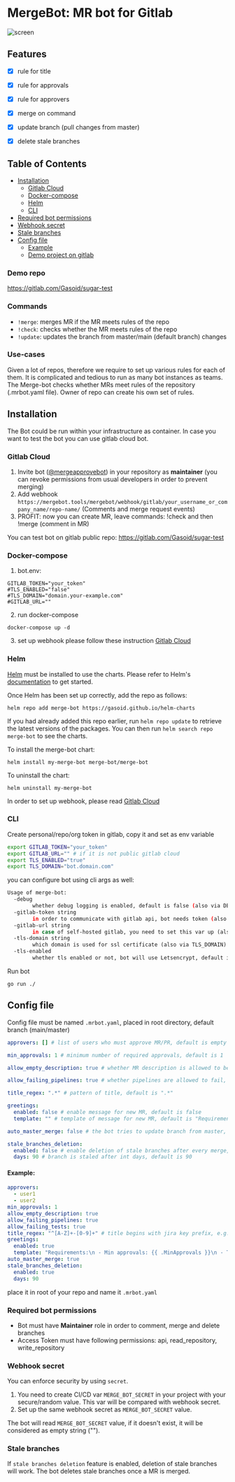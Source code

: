 # MergeBot: MR bot for Gitlab

![screen](screen.webp)

## Features
- [x] rule for title
- [x] rule for approvals
- [x] rule for approvers
- [x] merge on command
- [x] update branch (pull changes from master)
- [x] delete stale branches


## Table of Contents

- [Installation](#installation)
  - [Gitlab Cloud](#gitlab-cloud)
  - [Docker-compose](#Docker-compose)
  - [Helm](#helm)
  - [CLI](#cli)
- [Required bot permissions](#required-bot-permissions)
- [Webhook secret](#webhook-secret)
- [Stale branches](#stale-branches)
- [Config file](#config-file)
  - [Example](#example)
  - [Demo project on gitlab](https://gitlab.com/Gasoid/sugar-test)


### Demo repo

https://gitlab.com/Gasoid/sugar-test

### Commands
- `!merge`: merges MR if the MR meets rules of the repo
- `!check`: checks whether the MR meets rules of the repo
- `!update`: updates the branch from master/main (default branch) changes

### Use-cases
Given a lot of repos,  therefore we require to set up various rules for each of them. It is complicated and tedious to run as many bot instances as teams.
The Merge-bot checks whether MRs meet rules of the repository (.mrbot.yaml file). Owner of repo can create his own set of rules.

## Installation
The Bot could be run within your infrastructure as container.
In case you want to test the bot you can use gitlab cloud bot.


### Gitlab Cloud
1. Invite bot ([@mergeapprovebot](https://gitlab.com/mergeapprovebot)) in your repository as **maintainer** (you can revoke permissions from usual developers in order to prevent merging)
2. Add webhook `https://mergebot.tools/mergebot/webhook/gitlab/your_username_or_company_name/repo-name/` (Comments and merge request events)
3. PROFIT: now you can create MR, leave commands: !check and then !merge (comment in MR)

You can test bot on gitlab public repo: https://gitlab.com/Gasoid/sugar-test

### Docker-compose

1. bot.env:
```
GITLAB_TOKEN="your_token"
#TLS_ENABLED="false"
#TLS_DOMAIN="domain.your-example.com"
#GITLAB_URL=""
```

2. run docker-compose
```
docker-compose up -d
```

3. set up webhook please follow these instruction [Gitlab Cloud](#gitlab-cloud)

### Helm

[Helm](https://helm.sh) must be installed to use the charts.  Please refer to
Helm's [documentation](https://helm.sh/docs) to get started.

Once Helm has been set up correctly, add the repo as follows:

    helm repo add merge-bot https://gasoid.github.io/helm-charts

If you had already added this repo earlier, run `helm repo update` to retrieve
the latest versions of the packages.  You can then run `helm search repo merge-bot` to see the charts.

To install the merge-bot chart:

    helm install my-merge-bot merge-bot/merge-bot

To uninstall the chart:

    helm uninstall my-merge-bot

In order to set up webhook, please read [Gitlab Cloud](#gitlab-cloud)

### CLI

Create personal/repo/org token in gitlab, copy it and set as env variable
```bash
export GITLAB_TOKEN="your_token"
export GITLAB_URL="" # if it is not public gitlab cloud
export TLS_ENABLED="true"
export TLS_DOMAIN="bot.domain.com"
```

you can configure bot using cli args as well:
```bash
Usage of merge-bot:
  -debug
    	whether debug logging is enabled, default is false (also via DEBUG)
  -gitlab-token string
    	in order to communicate with gitlab api, bot needs token (also via GITLAB_TOKEN)
  -gitlab-url string
    	in case of self-hosted gitlab, you need to set this var up (also via GITLAB_URL)
  -tls-domain string
    	which domain is used for ssl certificate (also via TLS_DOMAIN)
  -tls-enabled
    	whether tls enabled or not, bot will use Letsencrypt, default is false (also via TLS_ENABLED)
```

Run bot
```
go run ./
```


## Config file

Config file must be named `.mrbot.yaml`, placed in root directory, default branch (main/master)

```yaml
approvers: [] # list of users who must approve MR/PR, default is empty ([])

min_approvals: 1 # minimum number of required approvals, default is 1

allow_empty_description: true # whether MR description is allowed to be empty or not, default is true

allow_failing_pipelines: true # whether pipelines are allowed to fail, default is true

title_regex: ".*" # pattern of title, default is ".*"

greetings:
  enabled: false # enable message for new MR, default is false
  template: "" # template of message for new MR, default is "Requirements:\n - Min approvals: {{ .MinApprovals }}\n - Title regex: {{ .TitleRegex }}\n\nOnce you've done, send **!merge** command and i will merge it!"

auto_master_merge: false # the bot tries to update branch from master, default is false

stale_branches_deletion:
  enabled: false # enable deletion of stale branches after every merge, default is false
  days: 90 # branch is staled after int days, default is 90
```

#### Example:

```yaml
approvers:
  - user1
  - user2
min_approvals: 1
allow_empty_description: true
allow_failing_pipelines: true
allow_failing_tests: true
title_regex: "^[A-Z]+-[0-9]+" # title begins with jira key prefix, e.g. SCO-123 My cool Title
greetings:
  enabled: true
  template: "Requirements:\n - Min approvals: {{ .MinApprovals }}\n - Title regex: {{ .TitleRegex }}\n\nOnce you've done, send **!merge** command and i will merge it!"
auto_master_merge: true
stale_branches_deletion:
  enabled: true
  days: 90
```

place it in root of your repo and name it `.mrbot.yaml`

### Required bot permissions
- Bot must have __Maintainer__ role in order to comment, merge and delete branches
- Access Token must have following permissions: api, read_repository, write_repository

### Webhook secret
You can enforce security by using `secret`.

1. You need to create CI/CD var `MERGE_BOT_SECRET` in your project with your secure/random value. This var will be compared with webhook secret.
2. Set up the same webhook secret as `MERGE_BOT_SECRET` value.

The bot will read `MERGE_BOT_SECRET` value, if it doesn't exist, it will be considered as empty string ("").

### Stale branches
If `stale branches deletion` feature is enabled, deletion of stale branches will work.
The bot deletes stale branches once a MR is merged.

